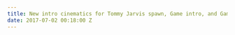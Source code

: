 ```yaml
---
title: New intro cinematics for Tommy Jarvis spawn, Game intro, and Game Outro
date: 2017-07-02 00:18:00 Z
---
```


